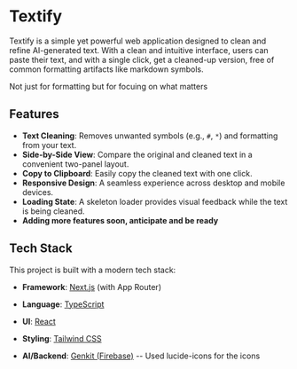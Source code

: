 # Textify

Textify is a simple yet powerful web application designed to clean and refine AI-generated text. With a clean and intuitive interface, users can paste their text, and with a single click, get a cleaned-up version, free of common formatting artifacts like markdown symbols.

Not just for formatting but for focuing on what matters
## Features

- **Text Cleaning**: Removes unwanted symbols (e.g., `#`, `*`) and formatting from your text.
- **Side-by-Side View**: Compare the original and cleaned text in a convenient two-panel layout.
- **Copy to Clipboard**: Easily copy the cleaned text with one click.
- **Responsive Design**: A seamless experience across desktop and mobile devices.
- **Loading State**: A skeleton loader provides visual feedback while the text is being cleaned.
- **Adding more features soon, anticipate and be ready**

## Tech Stack

This project is built with a modern tech stack:

- **Framework**: [Next.js](https://nextjs.org/) (with App Router)
- **Language**: [TypeScript](https://www.typescriptlang.org/)
- **UI**: [React](https://react.dev/)
- **Styling**: [Tailwind CSS](https://tailwindcss.com/)

- **AI/Backend**: [Genkit (Firebase)](https://firebase.google.com/docs/genkit)
-- Used lucide-icons for the icons


